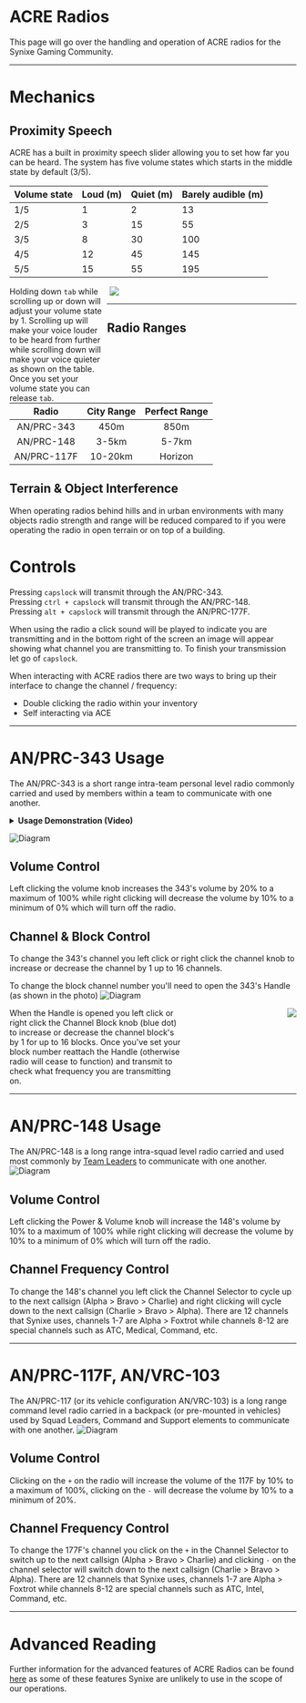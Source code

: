 # ACRE Radios
This page will go over the handling and operation of ACRE radios for the Synixe Gaming Community.

<hr/>

# Mechanics
## Proximity Speech 
ACRE has a built in proximity speech slider allowing you to set how far you can be heard. The system has five volume states which starts in the middle state by default (3/5).

| Volume state | Loud (m) | Quiet (m) | Barely audible (m)
| --- | --- | --- | --- 
| 1/5 | 1 | 2 | 13
| 2/5 | 3 | 15 | 55
| 3/5 | 8 | 30 | 100
| 4/5 | 12 | 45 | 145
| 5/5 | 15 | 55 | 195 

<div style="float: left; width: 34%;">Holding down <code>tab</code> while scrolling up or down will adjust your volume state by 1. Scrolling up will make your voice louder to be heard from further while scrolling down will make your voice quieter as shown on the table. Once you set your volume state you can release <code>tab</code>.</div> 

<div style="float: right; width: 65%">
    <img src="/guides/players/img/acre_slider.gif"/>
</div>
<div style="clear: right;"></div>

<hr/>

## Radio Ranges
|     Radio    |  City Range  |  Perfect Range  |
| :----------: | :----------: | :-------------: |
|  AN/PRC-343  |     450m     |      850m       |
|  AN/PRC-148  |     3-5km    |      5-7km      |
|  AN/PRC-117F |    10-20km   |     Horizon     |

## Terrain & Object Interference 
When operating radios behind hills and in urban environments with many objects radio strength and range will be reduced compared to if you were operating the radio in open terrain or on top of a building.

# Controls
Pressing `capslock` will transmit through the AN/PRC-343.  
Pressing `ctrl + capslock` will transmit through the AN/PRC-148.  
Pressing `alt + capslock` will transmit through the AN/PRC-177F.

When using the radio a click sound will be played to indicate you are transmitting and in the bottom right of the screen an image will appear showing what channel you are transmitting to. To finish your transmission let go of `capslock`.

When interacting with ACRE radios there are two ways to bring up their interface to change the channel / frequency:
* Double clicking the radio within your inventory 
* Self interacting via ACE 

<hr/>

# AN/PRC-343 Usage
The AN/PRC-343 is a short range intra-team personal level radio commonly carried and used by members within a team to communicate with one another. 
<details>
<summary><b>Usage Demonstration (Video)</b></summary>

<iframe width="540" height="540" src="https://www.youtube.com/embed/tRoBLWNabCw" frameborder="0" allow="accelerometer; autoplay; encrypted-media; gyroscope; picture-in-picture" allowfullscreen></iframe>

</details>

![Diagram](img/343.png)
## Volume Control
Left clicking the volume knob increases the 343's volume by 20% to a maximum of 100% while right clicking will decrease the volume by 10% to a minimum of 0% which will turn off the radio.

## Channel & Block Control
To change the 343's channel you left click or right click the channel knob to increase or decrease the channel by 1 up to 16 channels.

To change the block channel number you'll need to open the 343's Handle (as shown in the photo)
![Diagram](img/343_deattached.png)
<div style="float: left; width: 60%;">When the Handle is opened you left click or right click the Channel Block knob (blue dot) to increase or decrease the channel block's by 1 for up to 16 blocks. Once you've set your block number reattach the Handle (otherwise radio will cease to function) and transmit to check what frequency you are transmitting on.</div>
<div style="float: right;">
    <img src="/guides/players/img/notification.png"/>
</div>
<div style="clear: both;"></div>
<hr/>

# AN/PRC-148 Usage
The AN/PRC-148 is a long range intra-squad level radio carried and used most commonly by [Team Leaders](/guides/players/teamlead.md) to communicate with one another.
![Diagram](img/148.png)
## Volume Control
Left clicking the Power & Volume knob will increase the 148's volume by 10% to a maximum of 100% while right clicking will decrease the volume by 10% to a minimum of 0% which will turn off the radio.

## Channel Frequency Control
To change the 148's channel you left click the Channel Selector to cycle up to the next callsign (Alpha > Bravo > Charlie) and right clicking will cycle down to the next callsign (Charlie > Bravo > Alpha). There are 12 channels that Synixe uses, channels 1-7 are Alpha > Foxtrot while channels 8-12 are special channels such as ATC, Medical, Command, etc.

<hr/>

# AN/PRC-117F, AN/VRC-103
The AN/PRC-117 (or its vehicle configuration AN/VRC-103) is a long range command level radio carried in a backpack (or pre-mounted in vehicles) used by Squad Leaders, Command and Support elements to communicate with one another. 
![Diagram](img/117f.png) 
## Volume Control
Clicking on the `+` on the radio will increase the volume of the 117F by 10% to a maximum of 100%, clicking on the `-` will decrease the volume by 10% to a minimum of 20%. 
## Channel Frequency Control
To change the 177F's channel you click on the `+` in the Channel Selector to switch up to the next callsign (Alpha > Bravo > Charlie) and clicking `-` on the channel selector will switch down to the next callsign (Charlie > Bravo > Alpha). There are 12 channels that Synixe uses, channels 1-7 are Alpha > Foxtrot while channels 8-12 are special channels such as ATC, Intel, Command, etc.

<hr/>

# Advanced Reading
Further information for the advanced features of ACRE Radios can be found [here](http://acre2.idi-systems.com/wiki/radios/overview) as some of these features Synixe are unlikely to use in the scope of our operations.